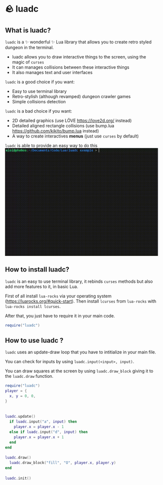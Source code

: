 # 🪨 luadc
## What is luadc?
`luadc` is a ✨ wonderful ✨ Lua library that allows you to create retro styled dungeon in the terminal.

- luadc allows you to draw interactive things to the screen, using the magic of `curses`
- It can manages collisions between these interactive things
- It also manages text and user interfaces

`luadc` is a good choice if you want:
- Easy to use terminal library
- Retro-stylish (although revamped) dungeon crawler games
- Simple collisions detection

`luadc` is a bad choice if you want:
- 2D detailed graphics (use LÖVE https://love2d.org/ instead)
- Detailed aligned rectangle collisions (use bump.lua https://github.com/kikito/bump.lua instead)
- A way to create interactives **menus** (just use `curses` by default)

`luadc` is able to provide an easy way to do this
![luadc Showcase](https://raw.githubusercontent.com/code-nuage/luadc/refs/heads/main/luadc%20exemple/luadc-showcase.gif)

## How to install luadc?
`luadc` is an easy to use terminal library, it rebinds `curses` methods but also add more features to it, in basic Lua.

First of all install `lua-rocks` via your operating system (https://luarocks.org/#quick-start).
Then install `lcurses` from `lua-rocks` with `lua-rocks install lcurses`.

After that, you just have to require it in your main code.

```lua
require("luadc")
```

## How to use luadc ?
`luadc` uses an update-draw loop that you have to intitialize in your main file.

You can check for inputs by using `luadc.input(<input>, input)`.

You can draw squares at the screen by using `luadc.draw_block` giving it to the `luadc.draw` function.
```lua
require("luadc")
player = {
  x, y = 0, 0,
}


luadc.update()
  if luadc.input("a", input) then
    player.x = player.x - 1
  else if luadc.input("d", input) then
    player.x = player.x + 1
  end
end

luadc.draw()
  luadc.draw_block("fill", "O", player.x, player.y)
end

luadc.init()
```
